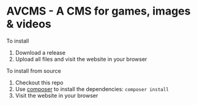 # AVCMS - A CMS for games, images & videos

To install

1) Download a release
2) Upload all files and visit the website in your browser

To install from source

1) Checkout this repo
2) Use [composer](https://getcomposer.org/) to install the dependencies: `composer install`
3) Visit the website in your browser
